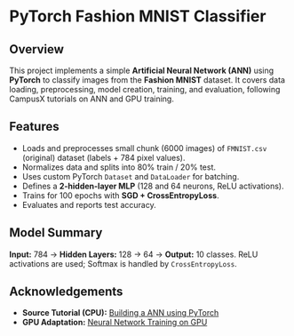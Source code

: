 # PyTorch Fashion MNIST Classifier

## Overview

This project implements a simple **Artificial Neural Network (ANN)** using **PyTorch** to classify images from the **Fashion MNIST** dataset. It covers data loading, preprocessing, model creation, training, and evaluation, following CampusX tutorials on ANN and GPU training.

## Features

* Loads and preprocesses small chunk (6000 images) of `FMNIST.csv` (original) dataset (labels + 784 pixel values).
* Normalizes data and splits into 80% train / 20% test.
* Uses custom PyTorch `Dataset` and `DataLoader` for batching.
* Defines a **2-hidden-layer MLP** (128 and 64 neurons, ReLU activations).
* Trains for 100 epochs with **SGD + CrossEntropyLoss**.
* Evaluates and reports test accuracy.

## Model Summary

**Input:** 784 → **Hidden Layers:** 128 → 64 → **Output:** 10 classes.
ReLU activations are used; Softmax is handled by `CrossEntropyLoss`.

## Acknowledgements

  * **Source Tutorial (CPU):** [Building a ANN using PyTorch](http://www.youtube.com/watch?v=6EJaHBJhwDs)
  * **GPU Adaptation:** [Neural Network Training on GPU](http://www.youtube.com/watch?v=CabHrf9eOVs)
